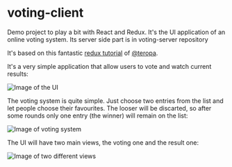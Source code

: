 # voting-client
Demo project to play a bit with React and Redux. It's the UI application of an online voting system. Its server side part is in voting-server repository

It's based on this fantastic [redux tutorial](http://teropa.info/blog/2015/09/10/full-stack-redux-tutorial.html) of [@teropa](https://twitter.com/teropa). 

It's a very simple application that allow users to vote and watch current results:

![Image of the UI](http://teropa.info/images/voting_shots.png)

The voting system is quite simple. Just choose two entries from the list and let people choose their favourites. The looser will be discarted, so after some rounds only one entry (the winner) will remain on the list:

![Image of voting system](http://teropa.info/images/vote_logic.png)

The UI will have two main views, the voting one and the result one:

![Image of two different views](http://teropa.info/images/vote_system.png)
